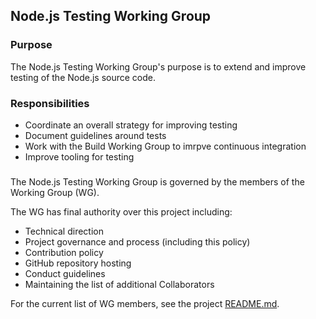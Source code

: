 ## Node.js Testing Working Group

### Purpose

The Node.js Testing Working Group's purpose is to extend and improve testing of
the Node.js source code.

### Responsibilities

* Coordinate an overall strategy for improving testing
* Document guidelines around tests
* Work with the Build Working Group to imrpve continuous integration
* Improve tooling for testing

### 

The Node.js Testing Working Group is governed by the members of the Working
Group (WG).

The WG has final authority over this project including:

* Technical direction
* Project governance and process (including this policy)
* Contribution policy
* GitHub repository hosting
* Conduct guidelines
* Maintaining the list of additional Collaborators

For the current list of WG members, see the project [README.md][].

[README.md]: ./README.md#current-project-team-members